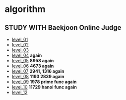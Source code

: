 # algorithm

STUDY WITH Baekjoon Online Judge
----

- [level_01](./level_1)
- [level_02](./level_2)
- [level_03](./level_3)
- [level_04](./level_4)  **again**
- [level_05](./level_5)  **8958 again**
- [level_06](./level_6)  **4673 again**
- [level_07](./level_7)  **2941, 1316 again**
- [level_08](./level_8)  **1193 2839 again**
- [level_09](./level_9)  **1978 prime func again**
- [level_10](./level_10)  **11729 hanoi func again**
- [level_12](./level_12)
